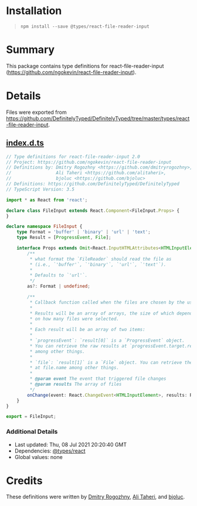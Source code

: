 # Installation
> `npm install --save @types/react-file-reader-input`

# Summary
This package contains type definitions for react-file-reader-input (https://github.com/ngokevin/react-file-reader-input).

# Details
Files were exported from https://github.com/DefinitelyTyped/DefinitelyTyped/tree/master/types/react-file-reader-input.
## [index.d.ts](https://github.com/DefinitelyTyped/DefinitelyTyped/tree/master/types/react-file-reader-input/index.d.ts)
````ts
// Type definitions for react-file-reader-input 2.0
// Project: https://github.com/ngokevin/react-file-reader-input
// Definitions by: Dmitry Rogozhny <https://github.com/dmitryrogozhny>,
//                 Ali Taheri <https://github.com/alitaheri>,
//                 bjoluc <https://github.com/bjoluc>
// Definitions: https://github.com/DefinitelyTyped/DefinitelyTyped
// TypeScript Version: 3.5

import * as React from 'react';

declare class FileInput extends React.Component<FileInput.Props> {
}

declare namespace FileInput {
    type Format = 'buffer' | 'binary' | 'url' | 'text';
    type Result = [ProgressEvent, File];

    interface Props extends Omit<React.InputHTMLAttributes<HTMLInputElement>, 'onChange'> {
        /**
         * what format the `FileReader` should read the file as
         * (i.e., `'buffer'`, `'binary'`, `'url'`, `'text'`).
         *
         * Defaults to `'url'`.
         */
        as?: Format | undefined;

        /**
         * Callback function called when the files are chosen by the user.
         *
         * Results will be an array of arrays, the size of which depending
         * on how many files were selected.
         *
         * Each result will be an array of two items:
         *
         * `progressEvent`: `result[0]` is a `ProgressEvent` object.
         * You can retrieve the raw results at `progressEvent.target.result`
         * among other things.
         *
         * `file`: `result[1]` is a `File` object. You can retrieve the file name
         * at file.name among other things.
         *
         * @param event The event that triggered file changes
         * @param results The array of files
         */
        onChange(event: React.ChangeEvent<HTMLInputElement>, results: Result[]): void;
    }
}

export = FileInput;

````

### Additional Details
 * Last updated: Thu, 08 Jul 2021 20:20:40 GMT
 * Dependencies: [@types/react](https://npmjs.com/package/@types/react)
 * Global values: none

# Credits
These definitions were written by [Dmitry Rogozhny](https://github.com/dmitryrogozhny), [Ali Taheri](https://github.com/alitaheri), and [bjoluc](https://github.com/bjoluc).
